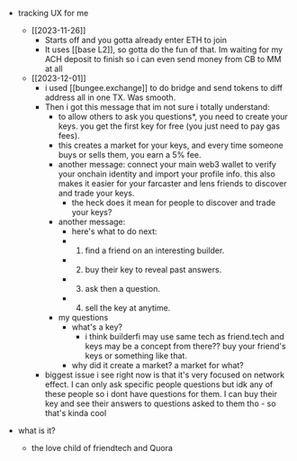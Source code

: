  * tracking UX for me
    * [[2023-11-26]]
      * Starts off and you gotta already enter ETH to join
      * It uses [[base L2]], so gotta do the fun of that. Im waiting for my ACH deposit to finish so i can even send money from CB to MM at all
    * [[2023-12-01]]
      * i used [[bungee.exchange]] to do bridge and send tokens to diff address all in one TX. Was smooth.
      * Then i got this message that im not sure i totally understand:
        * to allow others to ask you questions*, you need to create your keys. you get the first key for free (you just need to pay gas fees).
        * this creates a market for your keys, and every time someone buys or sells them, you earn a 5% fee.
        * another message: connect your main web3 wallet to verify your onchain identity and import your profile info. this also makes it easier for your farcaster and lens friends to discover and trade your keys.
          * the heck does it mean for people to discover and trade your keys?
        * another message: 
          * here's what to do next:
          * 1. find a friend on an interesting builder.
          * 2. buy their key to reveal past answers.
          * 3. ask then a question.
          * 4. sell the key at anytime.
        * my questions
          * what's a key?
            * i think builderfi may use same tech as friend.tech and keys may be a concept from there?? buy your friend's keys or something like that.
          * why did it create a market? a market for what?
      * biggest issue i see right now is that it's very focused on network effect. I can only ask specific people questions but idk any of these people so i dont have questions for them. I can buy their key and see their answers to questions asked to them tho - so that's kinda cool

  * what is it?
    * the love child of friendtech and Quora